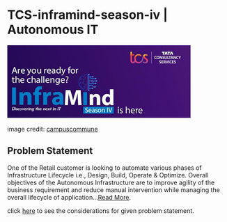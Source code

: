 # TCS-inframind-season-iv | Autonomous IT
![Inframind](https://github.com/kondekarshubham123/TCS-inframind-season-iv/blob/main/DOCS/Images/TCS%20InfraMind%20campus%20commune.jpg)

image credit: [campuscommune](https://campuscommune.tcs.com/)


## Problem Statement
One of the Retail customer is looking to automate various phases of Infrastructure Lifecycle i.e., Design, Build, Operate & Optimize. Overall objectives of the Autonomous Infrastructure are to improve agility of the business requirement and reduce manual intervention while managing the overall lifecycle of application...[Read More](https://github.com/kondekarshubham123/TCS-inframind-season-iv/wiki/Autonomous-IT).

click [here](https://github.com/kondekarshubham123/TCS-inframind-season-iv/wiki/Consideration) to see the considerations for given problem statement.
